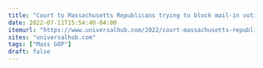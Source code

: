 ```yaml
---
title: "Court to Massachusetts Republicans trying to block mail-in voting: You lose"
date: 2022-07-11T15:54:40-04:00
itemurl: "https://www.universalhub.com/2022/court-massachusetts-republicans-trying-block-mail"
sites: "universalhub.com"
tags: ["Mass GOP"]
draft: false
---
```


